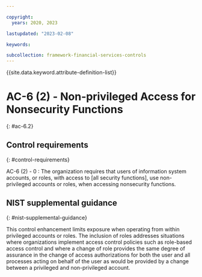 ```yaml
---

copyright:
  years: 2020, 2023

lastupdated: "2023-02-08"

keywords:

subcollection: framework-financial-services-controls
---
```


{{site.data.keyword.attribute-definition-list}}

               
# AC-6 (2) - Non-privileged Access for Nonsecurity Functions
{: #ac-6.2}

## Control requirements
{: #control-requirements}

AC-6 (2) - 0
    : The organization requires that users of information system accounts, or roles, with access to [all security functions], use non-privileged accounts or roles, when accessing nonsecurity functions.

## NIST supplemental guidance
{: #nist-supplemental-guidance}

This control enhancement limits exposure when operating from within privileged accounts or roles. The inclusion of roles addresses situations where organizations implement access control policies such as role-based access control and where a change of role provides the same degree of assurance in the change of access authorizations for both the user and all processes acting on behalf of the user as would be provided by a change between a privileged and non-privileged account.





